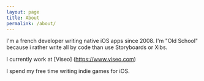```yaml
---
layout: page
title: About
permalink: /about/
---
```


I'm a french developer writing native iOS apps since 2008.
I'm "Old School" because i rather write all by code than use Storyboards or Xibs.

I currently work at [Viseo] (https://www.viseo.com)

I spend my free time writing indie games for iOS.


